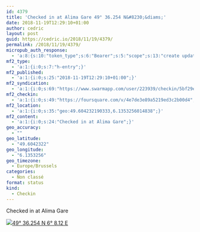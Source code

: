 ```yaml
---
id: 4379
title: 'Checked in at Alima Gare 49° 36.254 N&#8230;&diams;'
date: 2018-11-19T12:29:10+01:00
author: cedric
layout: post
guid: https://cedric.io/2018/11/19/4379/
permalink: /2018/11/19/4379/
micropub_auth_response:
  - 'a:8:{s:10:"token_type";s:6:"Bearer";s:5:"scope";s:13:"create update";s:2:"me";s:18:"https://cedric.io/";s:9:"issued_by";s:45:"https://cedric.io/wp-json/indieauth/1.0/token";s:9:"client_id";s:27:"https://ownyourswarm.p3k.io";s:9:"issued_at";i:1542614471;s:4:"user";i:1;s:13:"last_accessed";i:1542626968;}'
mf2_type:
  - 'a:1:{i:0;s:7:"h-entry";}'
mf2_published:
  - 'a:1:{i:0;s:25:"2018-11-19T12:29:10+01:00";}'
mf2_syndication:
  - 'a:1:{i:0;s:69:"https://www.swarmapp.com/user/223939/checkin/5bf29e862be425002cead77c";}'
mf2_checkin:
  - 'a:1:{i:0;s:49:"https://foursquare.com/v/4e7de3e89a5219ed3c2b00d4";}'
mf2_location:
  - 'a:1:{i:0;s:35:"geo:49.604232190333,6.1353256014838";}'
mf2_content:
  - 'a:1:{i:0;s:24:"Checked in at Alima Gare";}'
geo_accuracy:
  - ""
geo_latitude:
  - "49.6042322"
geo_longitude:
  - "6.1353256"
geo_timezone:
  - Europe/Brussels
categories:
  - Non classé
format: status
kind:
  - Checkin
---
```

Checked in at Alima Gare

<p class="sloc-display">
  <img class="icon-location" aria-label="Location: " aria-hidden="true" src="https://cedric.io/wp-content/plugins/simple-location/location.svg" /><span class="p-location"><data class="p-latitude" value="49.604232"></data><data class="p-longitude" value="6.135326"></data><a href="https://www.openstreetmap.org/?mlat=49.6042322&mlon=6.1353256#map=13/49.6042322/6.1353256">49° 36.254 N 6° 8.12 E</a></span>
</p>